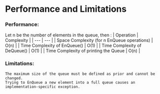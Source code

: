 # Performance and Limitations
### Performance:
Let n be the number of elements in the queue, then :
| Operation | Complexity |
| --- | --- |
| Space Complexity (for n EnQueue operations) | O(n) |
| Time Complexity of EnQueue() | O(1) |
| Time Complexity of DeQueue() | O(1) |
| Time Complexity of printing the Queue | O(n) |

### Limitations:
    The maximum size of the queue must be defined as prior and cannot be changed. 
    Trying to EnQueue a new element into a full queue causes an implementation-specific exception.



